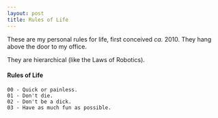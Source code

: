 ```yaml
---
layout: post
title: Rules of Life
---
```

These are my personal rules for life, first conceived _ca._ 2010. They hang above the door to my office.

They are hierarchical (like the Laws of Robotics).

#### Rules of Life
    00 - Quick or painless.
    01 - Don't die.
    02 - Don't be a dick.
    03 - Have as much fun as possible.